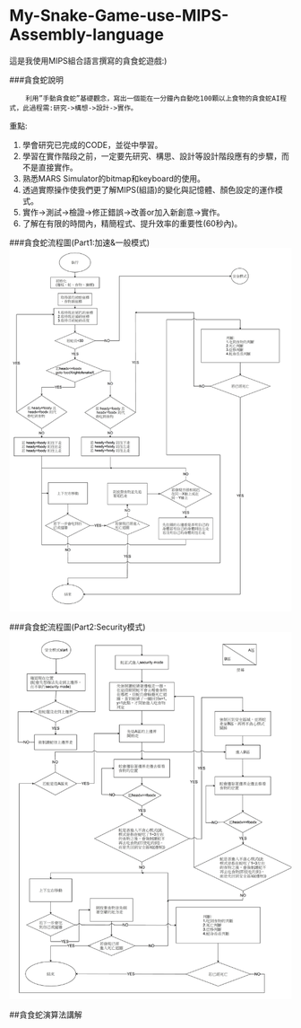 # My-Snake-Game-use-MIPS-Assembly-language
這是我使用MIPS組合語言撰寫的貪食蛇遊戲:)

###貪食蛇說明

		利用”手動貪食蛇”基礎觀念，寫出一個能在一分鐘內自動吃100顆以上食物的貪食蛇AI程式，此過程需:研究->構想->設計->實作。

重點:  
1.	學會研究已完成的CODE，並從中學習。  
2.	學習在實作階段之前，一定要先研究、構思、設計等設計階段應有的步驟，而不是直接實作。  
3.	熟悉MARS Simulator的bitmap和keyboard的使用。  
4.	透過實際操作使我們更了解MIPS(組語)的變化與記憶體、顏色設定的運作模式。  
5.	實作->測試->檢證->修正錯誤->改善or加入新創意->實作。  
6.	了解在有限的時間內，精簡程式、提升效率的重要性(60秒內)。  


###貪食蛇流程圖(Part1:加速&一般模式)  
![一般模式流程圖](/snake_report.jpg)


###貪食蛇流程圖(Part2:Security模式)  
![Security流程圖](/snake_report_security.jpg)

##貪食蛇演算法講解



